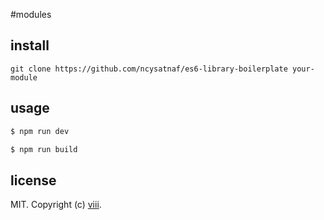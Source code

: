 #modules

## install

```
git clone https://github.com/ncysatnaf/es6-library-boilerplate your-module
```

## usage  

```bash
$ npm run dev

$ npm run build
```


## license

MIT. Copyright (c) [viii](https://github.com/ncysatnaf).
